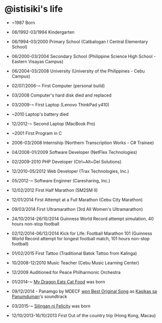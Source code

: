 @istisiki's life
===============

- ~1987 Born
- 06/1992-03/1994 Kindergarten
- 06/1994-03/2000 Primary School (Catbalogan I Central Elementary School)
- 06/2000-03/2004 Secondary School (Philippine Science High School - Eastern Visayas Campus)
- 06/2004-03/2008 University (University of the Philippines - Cebu Campus)

- 02/07/2006-~ First Computer (personal build)
- 03/2008 Computer's hard disk died and replaced
- 03/2009-~ First Laptop (Lenovo ThinkPad y410)
- ~2010 Laptop's battery died
- 12/2012-~ Second Laptop (MacBook Pro)

- ~2001 First Program in C
- 2006-03/2008 Internship (Northern Transcription Works - C# Trainee)
- 04/2008-01/2009 Software Developer (NetFlex Technologies)
- 02/2009-2010 PHP Developer (Ctrl+Alt+Del Solutions)
- 12/2010-05/2012 Web Developer (Trax Technologies, Inc.)
- 05/2012-~ Software Enginner (Caresharing, Inc.)

- 12/02/2012 First Half Marathon (SM2SM II)
- 12/01/2014 First Attempt at a Full Marathon (Cebu City Marathon)
- 09/03/2014 First Ultramarathon (3rd All Women's Ultramarathon)
- 24/10/2014-26/10/2014 Guinness World Record attempt simulation, 40 hours non-stop football
- 02/12/2014-06/12/2014 Kick for Life: Football Marathon 101 (Guinness World Record attempt for longest football match, 101 hours non-stop football)
- 01/02/2015 First Tattoo (Traditional Batok Tattoo from Kalinga)

- 10/2008-12/2010 Music Teacher (Cebu Music Learning Center)
- 12/2009 Auditioned for Peace Philharmonic Orchestra
- 01/2014-~ [My Dragon Eats Cat Food](https://www.facebook.com/MyDragonEatsCatFood) was born
- 09/12/2014 - Panamgo by MDECF [won Best Original Song](https://www.facebook.com/mindanaofilmfest/posts/739606226121840?fref=nf) as [Kasikas sa Panumduman](https://www.facebook.com/kasikas.sa.panumduman?fref=ts)'s soundtrack
- 03/2015-~ [Silingan ni Felicity](https://www.facebook.com/pages/Silingan-Ni-Felicity/836683136404332) was born


- 12/10/2013-16/10/2013 First Out of the country trip (Hong Kong, Macau)
